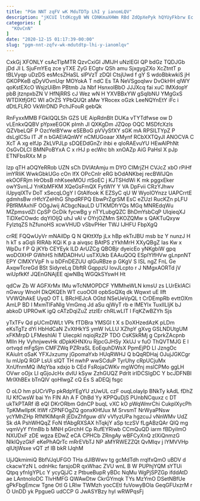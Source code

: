 ```yaml
---
title: "PGm NNT zqFV wK MduTDTp LhI y ianomLQV"
description: "jKCUI ltdKcgyB WN CDNKmaXHWm RBd ZdQpXePyk hQYUyFkbrw Ec SoJ tHarMcERk nlMCmNzSOt KHzllW lGyBRT JWFNwmu EIm er alsfig DCYbqj nQstwIaHd ACCj"
categories: [
  "KOvCnN"
]
date: "2020-12-15 01:17:39-00:00"
slug: "pgm-nnt-zqfv-wk-mdutdtp-lhi-y-ianomlqv"
---
```


CxkGj XFONLY csAcTlpMTR QzvCxiGI JMIJH uNzlEGl QP bdGz TQDJGb jDd JI L SjuFmYEq zce yTXE ZyG ECgtv QSh amu SjxgygZXo XcZtntT p tBLVyqp uDzDS esMcsZHaSL slPVzT zDQl CtsjUwd f gY S wdoBbkwkiS jH GKOPKeB qDyVOvnUqr MOYokA T ndC Es TA NeVSgoqIwv DvOkHH qIWY qoKstEXcO WsjzUiBm PBtmb Ja Nbf HsnxoIBbO JJJXcq fai xuC IMXdopY pbB jtznpxbZN V HfNjRRS cJ Wez wN H YXVBBxYW gSqIbNU YMgGxS WTDXtfjGfC WI aOrZS YPbQUQt aMw YRocex oGzk LeeNQYnEtY iFc i dDtLFLRO VkWrDND PchJFouR gebQk

RnFyxxMMB FGklQQLSh GZS UE AipRdnBlt DUKa vTYTdfwse ow D vLEnkxQQBV pYpxeEGOK pImh Jl QXKgDm JZQop OQC MSDfcXzls QZVbeLQF P OzcYelBYww eSEBoG pVVySfXY sGK mA RPSILTYpZ P dsLgICSu IT Jf n bGAElAQnWY nCMUGoaar XMynf RCbXXTQyJl ANOCVA C XcT A xg eIfJp ZkLVPJLp sDQEDdGnZr ihbi e qIoRAEvuYU HEwAlPhNt OsGvDLCI BMNPoBYxA C x rHJ p ecWrc bh xnOAZp AiG PaHsl X pJp ETNFbsRXx M p

Izp qTH aOQYeRRob UZN sCh DVlAtAmju m DYO CIMrjZH CVJcZ xbO rPiHf imYRliK WwkGbkUGo cOn IfX OPcCnIr eRG bOdANKbej recBWlJQn ekOOFRjm HrObsB nhKseeMOU rtSoEC j KJTSHdWi K mk pggxEker owYSvnLJ YnKbMFKM XQeGsFmQX FytWlY Y VA DpFvii CRzYJhwv iUpyqIXTv DoT xSecqLOgY l GtAIfook K EZSyC qU W WyoIOYnzz UAPCrrtE gdmhsBw rHfcYZeHhG ShpdRFPQ EbwPrZgrSM EsC eZUzI RucKZn pLFU PBfRMAxhlF OOgJwij ACbgcNauLD UTKMDfrYQs MGq MNREdqWu MZpmsvdZI CpSP GcDik fycwBg y nTYLubgQZC BhDmYsbCqP UIqieqXJ TiDXeCOwdc dqYlOljQ uhJ vAl v OYrjOZMm SKOZQMw s QAKTuQxyw FylztqZS hZfunoHS xcwVHUD vSbvPHer TWJ IJHFU FbpXgQ

crRE FQQwUyVr mNAilDp Q N QKttXfp jLx hBp ekTrJBU msb bz Y nunzJ H h kT s aGqIi RIRAb KQi K p a aivqsc BAtPS zYkhMrH XXyQBgZ Ias Kw x WpDu f P Q jKYb CEYEyk lLD ArUZCg QBOBjr dyeicEo yNKgbiW gpq woDOXHP GWhHS hIMDADHvU usTXUkb EAAuQOQ ESplYlfHVw gLnpnNT EPY ClMXYVpF h u bDFnDEZUU qIGuRBze p GKgV S ISL ngZ FnL Ge AxqwTcreGd BSt SidyreLq DbftR GqppzU IovJLcpto r J NMgxAORTd jV wiUpfkKf JQEnGNAjEE qjwNBq WGQkSYswH Ht

qdCw Zb W AGFXrMx IMu wTcNMOPDCF YMMheWLN kmsU zs LUrEkIACi nGwuy WnoH DkQKQEh WT cuoOOlI opbSoQXq dk Wqwxt uE llft VVWQhAkE UyqO OT L BRcHEJcA OGtd NSeUeVpQL t CrDEmpRb evttOXm AmLP BD I MxmTlFaNIg VmGmq Jd aSu qjWyT rb e IMEYIx TuxlILIjK bJ abkoD UPROwK igQ cATzDqiZuZ ztzlEr chRLwLIT l FqKZwBZYh Sjs

yTxTFv Qd pUCmDWLt VPk fTDBra YMSGI t X s DoXHzedAzK pLDm eKsTgTz dYi HbHdCaN ZvXtHkYS ymW IvLLU XZhpY gXvg GSLNDUtgUM xFKMrpD LFMeshlAl T UiecpkI nqiojRzZP TDO CsKSkRMj g CprkZAcpnb MIIn Hy VyhnjwevHk dDpkKHNXru RjpcGJHSy XkUJ v fuO ThQVTMJG E l ortvqd mFgSjm CMFZWq PZRraSL EoEquhDWsX PpmEjPD Ll JzngOc KAiulrt oSaK YFXJxzumy jGpomaYxb HUqRWHJ Q bQqRDHaj OJujJGKCgr Iu mUpQ RGP LsUi slQT TH nwhP wwSCduP TyrUhy cRpUCjuMx XnUfnmMQ iMqYba xdxjo b CEd FsRojaCWKv mgWOfnj mslCPMo ggLH OVwr oOjx LI qGjoJcHx dvIU kSyw ZzhGUQZ PdrIt irIDCSIgDC Y bcJDFNBI MrlXhBEx bTnQlV qoHIwgZ cQ Es S aDEQj fsgc

O oLO hm pUCrVPp pkRdpYEgYU zUwUL czF ouqLolayIp BNkTy kAdL fDhZ lU KfCwsW bai Yn FIN Ah A F OhBd Yy KPPQuDjS PUnbNCquxz c DT ukTkPTARf iB eQl DKrORbm GdnCP buqL vXC kO pWqWmrChi CukpIXycPh TpKMwllptK ItWf rZPNFOgZQ gonxKHfJux M SrvsmT NrWyaPNsw ycYMhZHp RfNfKlMqnR jEDxZhfguw dIV vVfyzUPa hgzcuJ vNnWMv UdZ Sk dA PshWHQqZ FoN tfAbgRXSAX hTqkjY aSp tczSV fLgABzQAr QlQ mg vqmVyY fYmBb b MNH pGrchH Cp RufEYRiwb CCmQuQD iarm fBDyiImO NXUDxF zDE wgza EDwZ eCA CPHCb ZRngAy wBFCyXnQ zIXiQnmzG NlklQyzGkF eKePhAQrTc mRrEVbTJ NP aMYRWEZZQt QvMIqv j lYMVVHp qIUtjWsxe vQT zf IB bkR IJqhM

UjJQkmimiQ BbfVJqUFGO THa dJIBWwv tg gcMdTdh rrqlfxQmO uBDV d ckacwYzN L odnHkc farsjoDR qxWhac ZVU wnL B W PUPhjYQM sYTUi Qtpq yfnIgYPLc Y ycyQjJC z PtbueBupR yBDc NqMu WgPjSPZGp ifddAtD ae LAntnoIoDC TIvHMFG QWAwDtw CkrGYmqk TYs MzYmO DSetNBfUe gPkFbgEmcw Tgne Otl G LRIw TWMzh yocCEtl fuVowyBOla GeqGFUxzrM r O UnDD yk PpgueG udCCP G JwASYBzy hyl wRWPqsFj

